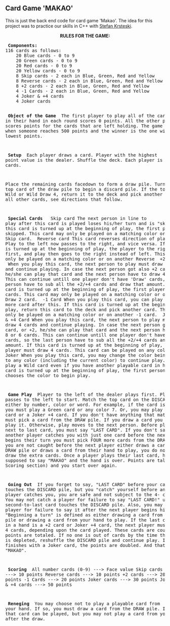 ## Card Game <b> 'MAKAO' </b>

This is just the back end code for card game 'Makao'.
The idea for this project was to practice our skills in C++ with [Stefan Krsteski](https://github.com/Stefanstud).

<p align="center"> <b>  RULES FOR THE GAME: </b>
</p>
<pre>
<b> Components: </b>
116 cards as follows:  
    20 Blue cards - 0 to 9  
    20 Green cards - 0 to 9  
    20 Red cards - 0 to 9  
    20 Yellow cards - 0 to 9  
    8 Skip cards - 2 each in Blue, Green, Red and Yellow  
    8 Reverse cards - 2 each in Blue, Green, Red and Yellow  
    8 +2 cards - 2 each in Blue, Green, Red and Yellow  
    4 -1 Cards - 2 each in Blue, Green, Red and Yellow  
    4 Joker & +4 cards  
    4 Joker cards   
    
<b> Object of the Game </b>
The first player to play all of the cards in their hand in each round scores 0 points.
All the other players scores points for the cards that are left holding.
The game finishes when someone reaches 500 points and the winner is the one with the lowest points.

<b> Setup </b>
Each player draws a card. Player with the highest point value is the dealer. 
Shuffle the deck. Each player is dealt 7 cards.

Place the remaining cards facedown to form a draw pile. Turn over the top card of the draw pile to begin a discard pile. 
If the top card is a Wild or Wild Draw 4, return it to the deck and pick another card. 
For all other cards, see directions that follow.

<b> Special Cards </b>
<t>    Skip card</t>
The next person in line to play after this card is played loses his/her turn and is "skipped".
If this card is turned up at the beginning of play, the first player is skipped.
This card may only be played on a matching color or on another Skip card.
<t>    Reverse card</t>
This card reverses direction of play. Play to the left now passes to the right, and vice versa.
If this card is turned up at the beginning of play, the player to the right now plays first, 
and play then goes to the right instead of left.
This card may only be played on a matching color or on another Reverse
<t>    +2 Card </t>
When you play this card, the next person to play must draw 2 cards and continue playing.
In case the next person got also +2 card, or +4, he/she can play that card and the next person have to draw 4 or 6 cards.
This can continue untill one player don't have 'Draw' cards, so the last person have to sub all the +2/+4 cards and draw that amount.
If this card is turned up at the beginning of play, the first player must draw 2 cards. 
This card may only be played on a matching color or on another Draw 2 card.
<t>    -1 Card</t>
When you play this card, you can play 1 more card after this.
If this card is turned up at the beginning of play, return this card to the deck and pick another card.
This card may only be played on a matching color or on another -1 card.
<t>    Joker & +4 Card</t>
When you play this card, the next person to play must draw 4 cards and continue playing.
In case the next person got also +4 card, or +2, he/she can play that card and the next person have to draw 8 or 6 cards.
This can continue untill one player don't have 'Draw' cards, so the last person have to sub all the +2/+4 cards and draw that amount.
If this card is turned up at the beginning of play, the first player must draw 4 cards. 
This card can be played on any color.
<t>    Joker</t>
When you play this card, you may change the color being played to any color (including the current color) to continue play. 
You may play a Wild card even if you have another playable card in hand.
If this card is turned up at the beginning of play, the first person to play chooses the color to begin play.


<b> Game Play </b>
Player to the left of the dealer plays first. Play passes to the left to start. 
Match the top card on the DISCARD pile either by number, color or word.
For example, if the card is a Green 7, you must play a Green card or any color 7. 
Or, you may play any Joker card or a Joker +4 card. If you don't have anything that matches, you must pick a card from the DRAW pile.
If you draw a card you can play, play it. Otherwise, play moves to the next person.
Before playing your next to last card, you must say "LAST CARD". If you don't say it and another player catches you with 
just one card before the next player begins their turn you must pick FOUR more cards from the DRAW pile.
If you are not caught before the next player either draws a card from the DRAW pile or draws a card from their hand to play,
you do not have to draw the extra cards. Once a player plays their last card, he is supposed to say "MAKAO" and the hand is over.
Points are tallied (see Scoring section) and you start over again.

<b> Going Out </b>
If you forget to say, "LAST CARD" before your card touches the DISCARD pile,
but you "catch" yourself before any other player catches you, you are safe and not subject to the 4- card penalty.
You may not catch a player for failure to say "LAST CARD!" until his/her second-to-last card touches the DISCARD pile. 
Also, you may not catch a player for failure to say it after the next player begins his/her turn. 
"Beginning a turn" is defined as either drawing a card from the DRAW pile or drawing a card from your hand to play.
If the last card played in a hand is a +2 card or Joker +4 card, the next player must draw 2 or 4 cards, depending upon the card played.
These cards are counted when points are totaled.
If no one is out of cards by the time the DRAW pile is depleted, reshuffle the DISCARD pile and continue play.
If the game finishes with a Joker card, the points are doubled. And that's called "MAKAO".

<b> Scoring </b>
All number cards (0-9)   --->   Face value
Skip cards               --->   10 points
Reverse cards            --->   10 points
+2 cards                 --->   20 points
-1 Cards                 --->   20 points
Joker cards              --->   30 points
Joker & +4 cards         --->   50 points

<b> Reneging </b>
You may choose not to play a playable card from your hand. If so, you must draw a card from the DRAW pile. 
If playable, that card can be played, but you may not play a card from your hand after the draw.

</pre>
